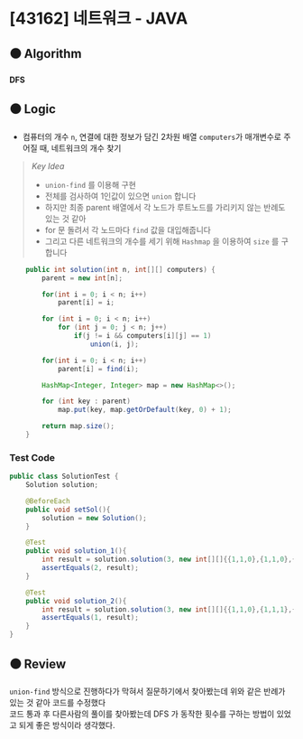 # [43162] 네트워크 - JAVA

## :black_circle: Algorithm
**DFS**

## :black_circle: Logic

- 컴퓨터의 개수 `n`, 연결에 대한 정보가 담긴 2차원 배열 `computers`가 매개변수로 주어질 때, 네트워크의 개수 찾기

> _Key Idea_
> - `union-find` 를 이용해 구현
> - 전체를 검사하여 1인값이 있으면 `union` 합니다
> - 하지만 최종 parent 배열에서 각 노드가 루트노드를 가리키지 않는 반례도 있는 것 같아
> - for 문 돌려서 각 노드마다 `find` 값을 대입해줍니다
> - 그리고 다른 네트워크의 개수를 세기 위해 `Hashmap` 을 이용하여 `size` 를 구합니다

```Java
    public int solution(int n, int[][] computers) {
        parent = new int[n];

        for(int i = 0; i < n; i++)
            parent[i] = i;

        for (int i = 0; i < n; i++)
            for (int j = 0; j < n; j++)
                if(j != i && computers[i][j] == 1)
                    union(i, j);

        for(int i = 0; i < n; i++)
            parent[i] = find(i);

        HashMap<Integer, Integer> map = new HashMap<>();

        for (int key : parent)
            map.put(key, map.getOrDefault(key, 0) + 1);

        return map.size();
    }
```

### Test Code

```Java
public class SolutionTest {
    Solution solution;

    @BeforeEach
    public void setSol(){
        solution = new Solution();
    }

    @Test
    public void solution_1(){
        int result = solution.solution(3, new int[][]{{1,1,0},{1,1,0},{0,0,1}});
        assertEquals(2, result);
    }

    @Test
    public void solution_2(){
        int result = solution.solution(3, new int[][]{{1,1,0},{1,1,1},{0,1,1}});
        assertEquals(1, result);
    }
}


```

## :black_circle: Review
`union-find` 방식으로 진행하다가 막혀서 질문하기에서 찾아봤는데 위와 같은 반례가 있는 것 같아 코드를 수정했다  
코드 통과 후 다른사람의 풀이를 찾아봤는데 DFS 가 동작한 횟수를 구하는 방법이 있었고 되게 좋은 방식이라 생각했다.
